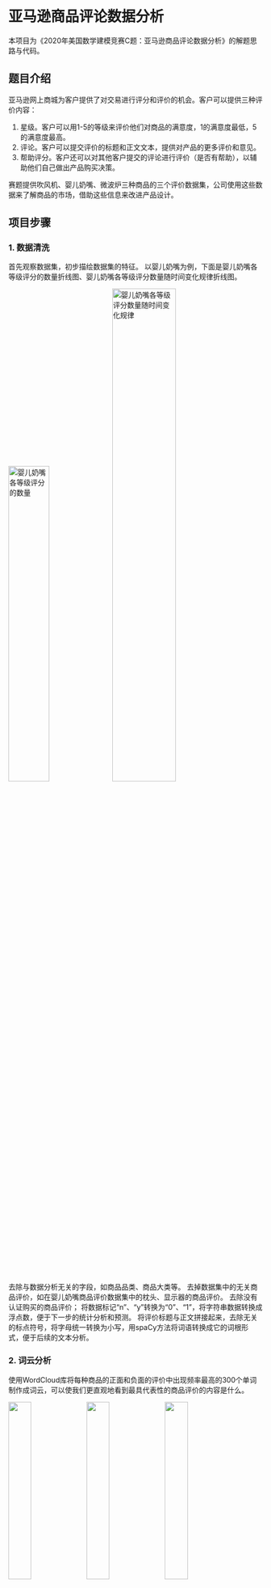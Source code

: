 # 亚马逊商品评论数据分析

本项目为《2020年美国数学建模竞赛C题：亚马逊商品评论数据分析》的解题思路与代码。

## 题目介绍
亚马逊网上商城为客户提供了对交易进行评分和评价的机会。客户可以提供三种评价内容：
1. 星级。客户可以用1-5的等级来评价他们对商品的满意度，1的满意度最低，5的满意度最高。
2. 评论。客户可以提交评价的标题和正文文本，提供对产品的更多评价和意见。
3. 帮助评分。客户还可以对其他客户提交的评论进行评价（是否有帮助），以辅助他们自己做出产品购买决策。

赛题提供吹风机、婴儿奶嘴、微波炉三种商品的三个评价数据集，公司使用这些数据来了解商品的市场，借助这些信息来改进产品设计。

## 项目步骤

### 1.  数据清洗

首先观察数据集，初步描绘数据集的特征。
以婴儿奶嘴为例，下面是婴儿奶嘴各等级评分的数量折线图、婴儿奶嘴各等级评分数量随时间变化规律折线图。

<div>
<img src=https://images.gitee.com/uploads/images/2020/1126/164019_adc6e0b2_7747099.png alt="婴儿奶嘴各等级评分的数量" width="40%">
<img src=https://images.gitee.com/uploads/images/2020/1126/164146_f5e4c772_7747099.png alt="婴儿奶嘴各等级评分数量随时间变化规律" width="50%"/>
</div>

去除与数据分析无关的字段，如商品品类、商品大类等。
去掉数据集中的无关商品评价，如在婴儿奶嘴商品评价数据集中的枕头、显示器的商品评价。
去除没有认证购买的商品评价；
将数据标记“n”、“y”转换为“0”、“1”，将字符串数据转换成浮点数，便于下一步的统计分析和预测。
将评价标题与正文拼接起来，去除无关的标点符号，将字母统一转换为小写，用spaCy方法将词语转换成它的词根形式，便于后续的文本分析。

### 2.  词云分析

使用WordCloud库将每种商品的正面和负面的评价中出现频率最高的300个单词制作成词云，可以使我们更直观地看到最具代表性的商品评价的内容是什么。

<div>
<img src=https://images.gitee.com/uploads/images/2020/1126/181600_192eb652_7747099.png "高评分吹风机" width="30%"/>
<img src=https://images.gitee.com/uploads/images/2020/1126/192623_164afafb_7747099.png "高评分微波炉" width="30%"/>
<img src=https://images.gitee.com/uploads/images/2020/1126/192739_c7795d9a_7747099.png "高评分奶嘴" width="30%"/>
</div>
<div>
<img src=https://images.gitee.com/uploads/images/2020/1126/181657_7e6997ba_7747099.png alt="低评分吹风机" width="30%"/>
<img src=https://images.gitee.com/uploads/images/2020/1126/192708_16883265_7747099.png alt="低评分微波炉" width="30%"/>
<img src=https://images.gitee.com/uploads/images/2020/1126/192815_2bf61547_7747099.png alt="低评分奶嘴" width="30%"/>
</div>

### 3.  情感分类

> 情感分类是对带有感情色彩的主观性文本进行分析、推理的过程，即分析对说话人的态度，倾向正面，还是反面。

我们将评分大于3的评价标记为正面评价，小于3的标记为负面评价。
首先调用sklearn库的生成TF-IDF词向量的方法将文本向量化，以正/负面作为标签，分别用伯努利朴素贝叶斯分类器、多项式朴素贝叶斯分类器和线性回归模型进行文本情感分析，用精确率、召回率、F1度量、ROC曲线四种指标评价三种模型的拟合效果，其中线性回归模型表现最优。

<div>
<img src=https://images.gitee.com/uploads/images/2020/1126/170022_bce9ba31_7747099.jpeg "分类器比较.png"/ alt="分类器比较" width="40%">
<img src=https://images.gitee.com/uploads/images/2020/1126/170105_7dbcdea1_7747099.png "三种分类器的ROC曲线.png" alt="三种分类器的ROC曲线" width="50%"/>
</div>

我们用训练出的线性回归模型去预测每条商品评价为正面评价的概率，用权重公式（评分数*6+正面概率*70）*（0.7+有用率*0.1+是否购买*0.1+是否是会员*0.1）计算出每条评价的最终情感得分。


### 4.  LDA主题建模

> LDA由Blei, David M.、Ng, Andrew Y.、Jordan于2003年提出，用来推测文档的主题分布。它可以将文档集中每篇文档的主题以概率分布的形式给出，从而通过分析一些文档抽取出它们的主题分布后，便可以根据主题分布进行主题聚类或文本分类。

我们用sklearn库的LatentDirichletAllocation方法进行主题建模。LDA模型的两个重要的调优参数是主题数（topics）和学习衰减参数（learning_decay），使用 sklearn.model_selection 中的 GridSearchCV 方法在topics=[3, 4, 5, 6, 7], learing_decay=[0.5, 0.7, 0.9]的参数范围中进行网格搜索，从所有的参数中找到在验证集上精度最高的参数，这减少了人工调参的工作量。搜索结果为topics=3, learing_decay=0.7。

用这个方法，最终我们找到了每种商品的最差评价（一星）和最好评价（五星）的三类主题词，以婴儿奶嘴为例：

一星评价主题词：

|         | Word 0       | Word 1   | Word 2  | Word 3 | Word 4  | Word 5  | Word 6  | Word 7 | Word 8 | Word 9 | Word 10   | Word 11  | Word 12 | Word 13 | Word 14 |
|---------|--------------|----------|---------|--------|---------|---------|---------|--------|--------|--------|-----------|----------|---------|---------|---------|
| Topic 0 | disappointed | purchase | look    | really | quality | product | picture | week   | order  | fall   | different | arrive   | old     | thing   | return  |
| Topic 1 | mouth        | nipple   | product | way    | suck    | hard    | old     | look   | hate   | small  | bottle    | medicine | child   | say     | smell   |
| Topic 2 | color        | pink     | money   | time   | waste   | right   | away    | hard   | close  | vary   | blue      | wrong    | order   | instead | really  |

五星评价主题词：

|         | Word 0 | Word 1  | Word 2 | Word 3   | Word 4  | Word 5 | Word 6 | Word 7 | Word 8 | Word 9   | Word 10 | Word 11 | Word 12 | Word 13   | Word 14 |
|---------|--------|---------|--------|----------|---------|--------|--------|--------|--------|----------|---------|---------|---------|-----------|---------|
| Topic 0 | baby   | product | nipple | hospital | brand   | bottle | cute   | work   | shape  | soothie  | time    | really  | want    | different | old     |
| Topic 1 | easy   | mouth   | baby   | hold     | old     | little | night  | animal | help   | fall     | lose    | sleep   | wash    | cute      | time    |
| Topic 2 | baby   | gift    | cute   | little   | perfect | shower | look   | bag    | color  | adorable | girl    | size    | nice    | diaper    | order   |

## 结论

结合词云、感情词袋和主题词，我们得出以下商品设计改进建议：

 **1. 对于婴儿奶嘴** 

- 人们似乎更喜欢婴儿使用可爱的物品，因此奶嘴应该设计成可爱的形状，并且使用受欢迎的颜色。
- 制作奶嘴的材料应当是无毒无害的
- 在奶嘴被生产出来之后，销售之前，应该通风散味


 **2. 对于微波炉** 

- 应该就微波炉的大小进行市场调研，人们似乎更喜欢可以刚好塞进灶台角落的微波炉
- 微波炉的硬件质量应该要好
- 设计足够大的火力
- 微波炉的控制程序应该设计得简明清晰并且易于使用
- 提高售后对用户的响应速度和效率


 **3. 对于吹风机**

- 设计一款便于旅行携带的小尺寸的吹风机
- 设计足够大的风力
- 为了用电安全，应当设计安全装置
- 制定合理的市场价格
